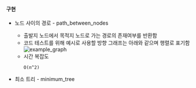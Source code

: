 #### 구현
  * 노드 사이의 경로 - path_between_nodes
    - 출발지 노드에서 목적지 노드로 가는 경로의 존재여부를 반환함
    - 코드 테스트를 위해 예시로 사용할 방향 그래프는 아래와 같으며 행렬로 표기함
    ![example_graph](https://user-images.githubusercontent.com/20035821/52924153-cb324800-336e-11e9-8a6a-22227bf43415.png)
    - 시간 복잡도
      ```
      O(n^2)
      ```
    
  * 최소 트리 - minimum_tree